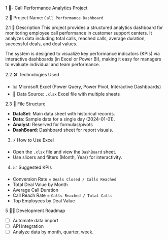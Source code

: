 1 📘- Call Performance Analytics Project

2 🧩 Project Name: `Call Performance Dashboard`

2.1 🚀 Description
This project provides a structured analytics dashboard for monitoring employee call performance in customer support centers. It analyzes data including total calls, reached calls, average duration, successful deals, and deal values.

The system is designed to visualize key performance indicators (KPIs) via interactive dashboards (in Excel or Power BI), making it easy for managers to evaluate individual and team performance.

2.2 🛠️ Technologies Used
- 📊 Microsoft Excel (Power Query, Power Pivot, Interactive Dashboards)
- 📁 Data Source: `.xlsx` Excel file with multiple sheets

2.3 📂 File Structure
- **DataSet**: Main data sheet with historical records.
- **Data**: Sample data for a single day (2024-01-01).
- **Analyst**: Reserved for formulas/pivots 
- **DashBoard**: Dashboard sheet for report visuals.

3. ⚡ How to Use
 Excel
- Open the `.xlsx` file and view the `DashBoard` sheet.
- Use slicers and filters (Month, Year) for interactivity.

4. 📈 Suggested KPIs
- Conversion Rate = `Deals Closed / Calls Reached`
- Total Deal Value by Month
- Average Call Duration
- Call Reach Rate = `Calls Reached / Total Calls`
- Top Employees by Deal Value

5 👨‍💻 Development Roadmap
- [ ] Automate data import
- [ ] API integration
- [ ] Analyze data by month, quarter, week.
